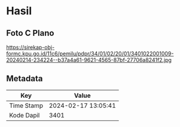 # Hasil

## Foto C Plano

https://sirekap-obj-formc.kpu.go.id/11c6/pemilu/pdpr/34/01/02/20/01/3401022001009-20240214-234224--b37a4a61-9621-4565-87bf-27706a8241f2.jpg


## Metadata

| Key        | Value               |
| ---------- | ------------------- |
| Time Stamp | 2024-02-17 13:05:41 |
| Kode Dapil | 3401                |



